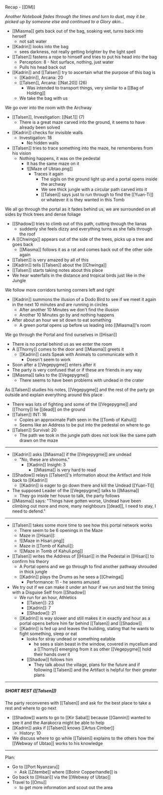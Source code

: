  Recap - [[DM]]

_Another Notebook fades through the times and turn to dust, may it be picked up by someone else and continued to a Glory akin..._

- [[Miasma]] gets back out of the bag, soaking wet, turns back into herself
	- not salt water
-  [[Kadrin]] looks into the bag
	- sees darkness, not really getting brighter by the light spell
- [[Talsen]] fastens a rope to himself and tries to put his head into the bag
	- Perception: 8 - Not surface, nothing, just water
	- Pulls his head back out
- [[Kadrin]] and [[Talsen]] try to ascertain what the purpose of this bag is
	- [[Kadrin]], Arcana: 20
	- [[Talsen]], Arcana: [[Nat.20]] (26)
		- Was intended to transport things, very similar to a [[Bag of Holding]]
	- We take the bag with us

We go over into the room with the Archway
- [[Talsen]], Investigation: [[Nat.1]] (7)
	- There is a great maze carved into the ground, it seems to have already been solved
- [[Kadrin]] checks for invisible walls
	- Investigation: 18
		- No hidden walls
- [[Talsen]] tries to trace something into the maze, he rememberes from his vision
	- Nothing happens, it was on the pedestal
		- It has the same maze on it
		- ![[Maze of Ubtao.png]]
			- Traces it again
				- The sigils on the ground light up and a portal opens inside the archway
				- We see thick jungle with a circular path carved into it
				- [[Talsen]] says just to run through to find the [[Yuan-Ti]] or whatever it is they wanted in this Tomb

We all go through the portal as it fades behind us, we are surrounded on all sides by thick trees and dense foliage
- [[Shadow]] tries to climb out of this path, cutting through the lianas
	- suddenly she feels dizzy and everything turns as she falls through the roof
- A [[Chwinga]] appears out of the side of the trees, picks up a tree and goes back
	- [[Miasma]] follows it as a rat and comes back out of the other side again
- [[Talsen]] is very amazed by all of this 
- [[Kadrin]] tells [[Talsen]] about the [[Chwinga]]
- [[Talsen]] starts taking notes about this place
- We hear waterfalls in the distance and tropical birds just like in the Jungle

We follow more corridors turning corners left and right
- [[Kadrin]] summons the illusion of a Dodo Bird to see if we meet it again in the next 10 minutes and are running in circles
	- After another 10 Minutes we don't find the illusion
	- Another 10 Minutes go by and nothing happens
- After about an hour we sit down to eat something
	- A green portal opens up before us  leading into [[Miasma]]'s room

We go through the Portal and find ourselves in [[Hisari]]
- There is no portal behind us as we enter the room
- A [[Thorny]] comes to the door and [[Miasma]] greets it
	- [[Kadrin]] casts Speak with Animals to communicate with it
		- Doesn't seem to work
- Soon after a [[Vegepygme]] enters after it
- The party is very confused that or if these are friends in any way
- [[Miasma]] talks to the [[Vegepygme]]
	- There seems to have been problems with undead in the crater

As [[Talsen]] studies his notes, [[Vegepygme]] and the rest of the party go outside and explain everything around this place
- There was lots of fighting and some of the [[Vegepygme]] and [[Thorny]] lie [[dead]] on the ground
- [[Talsen]] INT: 16
	- Copies an approximate Path seen in the [[Tomb of Kahuli]]
	- Seems like an Address to be put into the pedestal on where to go
- [[Talsen]] Survival: 20
	- The path we took in the jungle path does not look like the same path drawn on the maze
---
- [[Kadrin]] asks [[Miasma]] if the [[Vegepygme]] are undead
	- "No, these are shrooms."
		- [[Kadrin]] Insight: 3
			- [[Miasma]] is very hard to read
- [[Shadow]] relays [[Talsen]]'s information about the Artifact and Hole back to [[Kadrin]]
	- [[Kadrin]] is eager to go down there and kill the Undead [[Yuan-Ti]]
- The supposed Leader of the [[Vegepygme]] talks to [[Miasma]]
	- They go inside her house to talk, the party follows
- [[Miasma]] says: "Things have gotten worse, Undead have been climbing out more and more, many neighbours [[dead]], I need to stay, I need to defend."
---
- [[Talsen]] takes some more time to see how this portal network works
	- There seem to be 6 openings in the Maze
	- Maze in [[Hisari]]:
	- ![[Maze in Hisari.png]]
	- Maze in [[Tomb of Kahuli]]:
	- ![[Maze in Tomb of Kahuli.png]]
- [[Talsen]] writes the Address of [[Hisari]] in the Pedestal in [[Hisari]] to confirm his theory
	- A Portal opens and we go through to find another pathway shrouded in thick jungle
	- [[Kadrin]] plays the Drums as he sees a [[Chwinga]]
		- Performance: 11 - he seems amused
- We try out if we can make it under an hour if we run and test the timing with a Disguise Self from [[Shadow]]
	- We run for an hour, Athletics
		- [[Talsen]]: 23
		- [[Kadrin]]: 7
		- [[Shadow]]: 21
	- [[Kadrin]] is way slower and still makes it in exactly and hour as a portal opens before him far behind [[Talsen]] and [[Shadow]]
	- [[Kadrin]] is fed up and leaves the building, stating that he wants to fight something, sleep or eat
		- looks for stray undead or something eatable
			- he sees a slain beast in the window, covered in mycelium and a [[Thorny]] emerging from it as other [[Vegepygme]] hold their hands over it
		- [[Shadow]] follows him
			- They talk about the village, plans for the future and if following [[Talsen]] and the Artifact is helpful for their greater plans
---
##### SHORT REST ([[Talsen]])
The party reconvenes with [[Talsen]] and ask for the best place to take a rest and where to go next
- [[Shadow]] wants to go to [[Kir Sabal]] because [[Gannin]] wanted to see it and the Aarakocra might be able to help
- [[Kadrin]] asks if [[Talsen]] knows [[Artus Cimber]]
	- History: 10
- We discuss where to go while [[Talsen]] explains to the others how the [[Webway of Ubtao]] works to his knowledge


---
Plan:
- Go to [[Port Nyanzaru]]
	- Ask [[Zitembe]] where [[Bolnir Copperhandle]] is
- Go back to [[Hisari]] via the [[Webway of Ubtao]]
- Travel to [[Omu]] 
	- to get more information and scout out the area